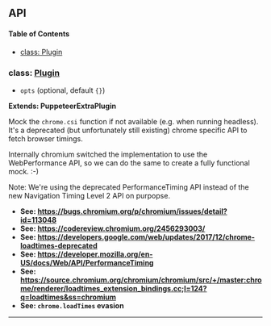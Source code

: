 ## API

<!-- Generated by documentation.js. Update this documentation by updating the source code. -->

#### Table of Contents

- [class: Plugin](#class-plugin)

### class: [Plugin](https://github.com/berstend/puppeteer-extra/blob/8d034bdf078a9e88e343ca5b898702f3c6a46a5c/packages/puppeteer-extra-plugin-stealth/evasions/chrome.csi/index.js#L24-L69)

- `opts` (optional, default `{}`)

**Extends: PuppeteerExtraPlugin**

Mock the `chrome.csi` function if not available (e.g. when running headless).
It's a deprecated (but unfortunately still existing) chrome specific API to fetch browser timings.

Internally chromium switched the implementation to use the WebPerformance API,
so we can do the same to create a fully functional mock. :-)

Note: We're using the deprecated PerformanceTiming API instead of the new Navigation Timing Level 2 API on purpopse.

- **See: <https://bugs.chromium.org/p/chromium/issues/detail?id=113048>**
- **See: <https://codereview.chromium.org/2456293003/>**
- **See: <https://developers.google.com/web/updates/2017/12/chrome-loadtimes-deprecated>**
- **See: <https://developer.mozilla.org/en-US/docs/Web/API/PerformanceTiming>**
- **See: <https://source.chromium.org/chromium/chromium/src/+/master:chrome/renderer/loadtimes_extension_bindings.cc;l=124?q=loadtimes&ss=chromium>**
- **See: `chrome.loadTimes` evasion**

---
